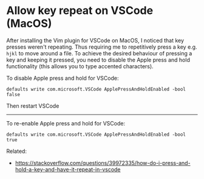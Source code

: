 # Allow key repeat on VSCode (MacOS)

After installing the Vim plugin for VSCode on MacOS, I noticed that key
presses weren't repeating. Thus requiring me to repetitively
press a key e.g. `hjkl` to move around a file. To achieve the desired
behaviour of pressing a key and keeping it pressed, you need to disable
the Apple press and hold functionality (this allows you to type accented
characters).

To disable Apple press and hold for VSCode:

`defaults write com.microsoft.VSCode ApplePressAndHoldEnabled -bool
false`

Then restart VSCode

---

To re-enable Apple press and hold for VSCode:

`defaults write com.microsoft.VSCode ApplePressAndHoldEnabled -bool
true`

Related:
- <https://stackoverflow.com/questions/39972335/how-do-i-press-and-hold-a-key-and-have-it-repeat-in-vscode>
